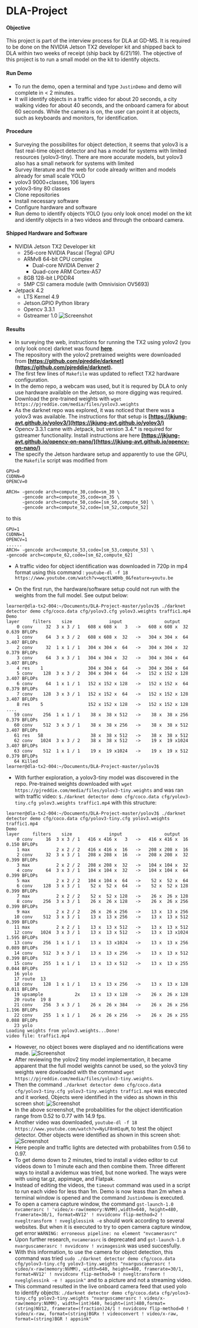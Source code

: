 # DLA-Project
#### Objective
This project is part of the interview process for DLA at GD-MS. It is required to be done on the NVIDIA Jetson TX2 developer kit and shipped back to DLA within two weeks of receipt (ship back by 6/21/19). The objective of this project is to run a small model on the kit to identify objects.

#### Run Demo
* To run the demo, open a terminal and type `JustinDemo` and demo will complete in < 2 minutes.
* It will identify objects in a traffic video for about 20 seconds, a city walking video for about 40 seconds, and the onboard camera for about 60 seconds. While the camera is on, the user can point it at objects, such as keyboards and monitors, for identification.  

#### Procedure
* Surveying the possibilites for object detection, it seems that yolov3 is a fast real-time object detector and has a model for systems with limited resources (yolov3-tiny). There are more accurate models, but yolov3 also has a small network for systems with limited 
* Survey literature and the web for code already written and models already for small scale YOLO
* yolov3 9000+classes, 106 layers
* yolov3-tiny 80 classes
* Clone repositories
* Install necessary software
* Configure hardware and software
* Run demo to identify objects
YOLO (you only look once) model on the kit and identify objects in a two videos and through the onboard camera.

#### Shipped Hardware and Software
* NVIDIA Jetson TX2 Developer kit
  * 256-core NVIDIA Pascal (Tegra) GPU
  * ARMv8 64-bit CPU complex
    * Dual-core NVIDIA Denver 2
    * Quad-core ARM Cortex-A57
  * 8GB 128-bit LPDDR4
  * 5MP CSI camera module (with Omnivision OV5693)
* Jetpack 4.2 
  * LTS Kernel 4.9
  * Jetson.GPIO Python library
  * Opencv 3.3.1
  * Gstreamer 1.0
![Screenshot](Images/Jetson_Setup.jpg)  

#### Results
* In surveying the web, instructions for running the TX2 using yolov2 (you only look once) darknet was found **[here](https://jkjung-avt.github.io/yolov2/)**.
* The repository with the yolov2 pretrained weights were downloaded from **[https://github.com/pjreddie/darknet](https://github.com/pjreddie/darknet).**
* The first few lines of `Makefile` was updated to reflect TX2 hardware configuration.
* In the demo repo, a webcam was used, but it is requred by DLA to only use hardware available on the Jetson, so more digging was required.
* Download the pre-trained weights with `wget https://pjreddie.com/media/files/yolov3.weights`
* As the darknet repo was explored, it was noticed that there was a yolov3 was available. The instructions for that setup is **[https://jkjung-avt.github.io/yolov3/](https://jkjung-avt.github.io/yolov3/)** 
* Opencv 3.3.1 came with Jetpack, but version 3.4.* is required for gstreamer functionality. Install instructions are here **[https://jkjung-avt.github.io/opencv-on-nano/](https://jkjung-avt.github.io/opencv-on-nano/)**
* The specify the Jetson hardware setup and apparently to use the GPU, the `Makefile` script was modified from
```
GPU=0
CUDNN=0
OPENCV=0

ARCH= -gencode arch=compute_30,code=sm_30 \
      -gencode arch=compute_35,code=sm_35 \
      -gencode arch=compute_50,code=[sm_50,compute_50] \
      -gencode arch=compute_52,code=[sm_52,compute_52]
```
to this

```
GPU=1
CUDNN=1
OPENCV=1
......
ARCH= -gencode arch=compute_53,code=[sm_53,compute_53] \
-gencode arch=compute_62,code=[sm_62,compute_62]
```
* A traffic video for object identification was downloaded in 720p in mp4 format using this command : `youtube-dl -f 18 https://www.youtube.com/watch?v=wqctLW0Hb_0&feature=youtu.be`

* On the first run, the hardware/software setup could not run with the weights from the full model. See output below:
```
learner@dla-tx2-004:~/Documents/DLA-Project-master/yolov3$ ./darknet detector demo cfg/coco.data cfg/yolov3.cfg yolov3.weights traffic1.mp4
Demo
layer     filters    size              input                output
    0 conv     32  3 x 3 / 1   608 x 608 x   3   ->   608 x 608 x  32  0.639 BFLOPs
    1 conv     64  3 x 3 / 2   608 x 608 x  32   ->   304 x 304 x  64  3.407 BFLOPs
    2 conv     32  1 x 1 / 1   304 x 304 x  64   ->   304 x 304 x  32  0.379 BFLOPs
    3 conv     64  3 x 3 / 1   304 x 304 x  32   ->   304 x 304 x  64  3.407 BFLOPs
    4 res    1                 304 x 304 x  64   ->   304 x 304 x  64
    5 conv    128  3 x 3 / 2   304 x 304 x  64   ->   152 x 152 x 128  3.407 BFLOPs
    6 conv     64  1 x 1 / 1   152 x 152 x 128   ->   152 x 152 x  64  0.379 BFLOPs
    7 conv    128  3 x 3 / 1   152 x 152 x  64   ->   152 x 152 x 128  3.407 BFLOPs
    8 res    5                 152 x 152 x 128   ->   152 x 152 x 128
....
   59 conv    256  1 x 1 / 1    38 x  38 x 512   ->    38 x  38 x 256  0.379 BFLOPs
   60 conv    512  3 x 3 / 1    38 x  38 x 256   ->    38 x  38 x 512  3.407 BFLOPs
   61 res   58                  38 x  38 x 512   ->    38 x  38 x 512
   62 conv   1024  3 x 3 / 2    38 x  38 x 512   ->    19 x  19 x1024  3.407 BFLOPs
   63 conv    512  1 x 1 / 1    19 x  19 x1024   ->    19 x  19 x 512  0.379 BFLOPs
   64 Killed
learner@dla-tx2-004:~/Documents/DLA-Project-master/yolov3$ 
```
* With further exploration, a yolov3-tiny model was discovered in the repo. Pre-trained weights downloaded with `wget https://pjreddie.com/media/files/yolov3-tiny.weights` and was ran with traffic video: `$./darknet detector demo cfg/coco.data cfg/yolov3-tiny.cfg yolov3.weights traffic1.mp4` with this structure:
```
learner@dla-tx2-004:~/Documents/DLA-Project-master/yolov3$ ./darknet detector demo cfg/coco.data cfg/yolov3-tiny.cfg yolov3.weights traffic1.mp4
Demo
layer     filters    size              input                output
    0 conv     16  3 x 3 / 1   416 x 416 x   3   ->   416 x 416 x  16  0.150 BFLOPs
    1 max          2 x 2 / 2   416 x 416 x  16   ->   208 x 208 x  16
    2 conv     32  3 x 3 / 1   208 x 208 x  16   ->   208 x 208 x  32  0.399 BFLOPs
    3 max          2 x 2 / 2   208 x 208 x  32   ->   104 x 104 x  32
    4 conv     64  3 x 3 / 1   104 x 104 x  32   ->   104 x 104 x  64  0.399 BFLOPs
    5 max          2 x 2 / 2   104 x 104 x  64   ->    52 x  52 x  64
    6 conv    128  3 x 3 / 1    52 x  52 x  64   ->    52 x  52 x 128  0.399 BFLOPs
    7 max          2 x 2 / 2    52 x  52 x 128   ->    26 x  26 x 128
    8 conv    256  3 x 3 / 1    26 x  26 x 128   ->    26 x  26 x 256  0.399 BFLOPs
    9 max          2 x 2 / 2    26 x  26 x 256   ->    13 x  13 x 256
   10 conv    512  3 x 3 / 1    13 x  13 x 256   ->    13 x  13 x 512  0.399 BFLOPs
   11 max          2 x 2 / 1    13 x  13 x 512   ->    13 x  13 x 512
   12 conv   1024  3 x 3 / 1    13 x  13 x 512   ->    13 x  13 x1024  1.595 BFLOPs
   13 conv    256  1 x 1 / 1    13 x  13 x1024   ->    13 x  13 x 256  0.089 BFLOPs
   14 conv    512  3 x 3 / 1    13 x  13 x 256   ->    13 x  13 x 512  0.399 BFLOPs
   15 conv    255  1 x 1 / 1    13 x  13 x 512   ->    13 x  13 x 255  0.044 BFLOPs
   16 yolo
   17 route  13
   18 conv    128  1 x 1 / 1    13 x  13 x 256   ->    13 x  13 x 128  0.011 BFLOPs
   19 upsample            2x    13 x  13 x 128   ->    26 x  26 x 128
   20 route  19 8
   21 conv    256  3 x 3 / 1    26 x  26 x 384   ->    26 x  26 x 256  1.196 BFLOPs
   22 conv    255  1 x 1 / 1    26 x  26 x 256   ->    26 x  26 x 255  0.088 BFLOPs
   23 yolo
Loading weights from yolov3.weights...Done!
video file: traffic1.mp4
```
* However, no object boxes were displayed and no identifications were made.
![Screenshot](Images/Screenshot-tiny-no-id.png)
* After reviewing the yolov2 tiny model implementation, it became apparent that the full model weights cannot be used, so the yolov3 tiny weights were dowloaded with the command `wget https://pjreddie.com/media/files/yolov3-tiny.weights`.
* Then the command `./darknet detector demo cfg/coco.data cfg/yolov3-tiny.cfg yolov3-tiny.weights traffic1.mp4` was executed and it worked. Objects were identified in the video as shown in this screen shot:
![Screenshot](Images/Traffic-id.png)
* In the above screenshot, the probabilities for the object identification range from 0.52 to 0.77 with 14.9 fps.
* Another video was downloaded, `youtube-dl -f 18 https://www.youtube.com/watch?v=NyLF8nHIquM`, to test the object detector. Other objects were identified as shown in this screen shot:
![Screenshot](Images/LondonWalk.png)
* Here people and traffic lights are detected with probabilites from 0.56 to 0.97.
* To get demo down to 2 minutes, tried to install a video editor to cut videos down to 1 minute each and then combine them. Three different ways to install a avidemux was tried, but none worked. The ways were with using tar.gz, appimage, and Flatpak.
* Instead of editing the videos, the `timeout` command was used in a script to run each video for less than 1m. Demo is now  leass than 2m when a terminal window is opened and the command `JustinDemo` is executed.
* To open a camera capture window, the command `gst-launch-1.0 nvcamerasrc ! 'video/x-raw(memory:NVMM),width=640, height=480, framerate=30/1, format=NV12' ! nvvidconv flip-method=2 ! nvegltransform ! nveglglessink -e` should work according to several websites. But when it is executed to try to open camera capture window, get error `WARNING: erroneous pipeline: no element "nvcamerasrc"`
* Upon further research, `nvcamerasrc` is deprecated and `gst-launch-1.0 nvarguscamerasrc ! nvvidconv ! xvimagesink` was used succesfully.
* With this information, to use the camera for object detection, this command was tried `sudo ./darknet detector demo cfg/coco.data cfg/yolov3-tiny.cfg yolov3-tiny.weights "nvarguscamerasrc ! video/x-raw(memory:NVMM), width=640, height=480, framerate=30/1, format=NV12' ! nvvidconv flip-method=0 ! nvegltransform ! nveglglessink -e ! appsink"` and to a picture and not a streaming video.
* This command resulted in the live onboard camera feed that used yolo to identify objects: `./darknet detector demo cfg/coco.data cfg/yolov3-tiny.cfg yolov3-tiny.weights "nvarguscamerasrc ! video/x-raw(memory:NVMM), width=(int)640, height=(int)480,format=(string)NV12, framerate=(fraction)24/1 ! nvvidconv flip-method=0 ! video/x-raw, format=(string)BGRx ! videoconvert ! video/x-raw, format=(string)BGR ! appsink"`


